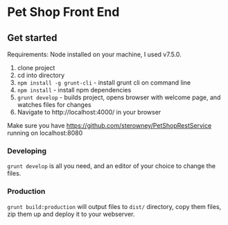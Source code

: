 # Pet Shop Front End

## Get started

Requirements: Node installed on your machine, I used v7.5.0.

1. clone project
2. cd into directory
1. `npm install -g grunt-cli` - install grunt cli on command line
2. `npm install` - install npm dependencies
3. `grunt develop` - builds project, opens browser with welcome page, and watches files for changes
4. Navigate to http://localhost:4000/ in your browser

Make sure you have https://github.com/sterowney/PetShopRestService running on localhost:8080

### Developing

`grunt develop` is all you need, and an editor of your choice to change the files.

### Production
`grunt build:production` will output files to `dist/` directory, copy them files, zip them up and deploy it to your webserver.
